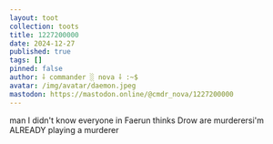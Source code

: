 ```yaml
---
layout: toot
collection: toots
title: 1227200000
date: 2024-12-27
published: true
tags: []
pinned: false
author: ⸸ commander ░ nova ⸸ :~$
avatar: /img/avatar/daemon.jpeg
mastodon: https://mastodon.online/@cmdr_nova/1227200000
---
```


man I didn't know everyone in Faerun thinks Drow are murderersi'm ALREADY playing a murderer
